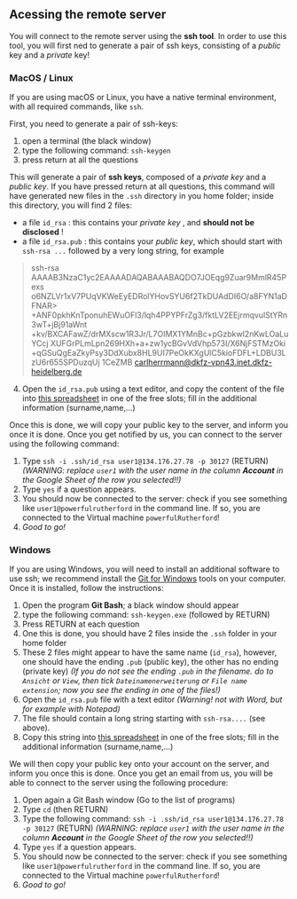 ## Acessing the remote server

You will connect to the remote server using the **ssh tool**. In order to use this tool, you will first ned to generate a pair of ssh keys, consisting of a *public* key and a *private* key!

### MacOS / Linux

If you are using macOS or Linux, you have a native terminal environment, with all required commands, like `ssh`.

First, you need to generate a pair of ssh-keys:

1. open a terminal (the black window)
2. type the following command: `ssh-keygen`
3. press return at all the questions

This will generate a pair of **ssh keys**, composed of a *private key* and a *public key*. If you have pressed return at all questions, this command will have generated new files in the `.ssh` directory in you home folder; inside this directory, you will find 2 files:

* a file `id_rsa` : this contains your *private key* , and **should not be disclosed** !
* a file `id_rsa.pub` : this contains your *public key*, which should start with `ssh-rsa ...` followed by a very long string, for example
> ssh-rsa AAAAB3NzaC1yc2EAAAADAQABAAABAQDO7JOEqg9Zuar9MmlR45Pexs
> o6NZLVr1xV7PUqVKWeEyEDRolYHovSYU6f2TkDUAdDI6O/a8FYN1aDFNAR>
> +ANF0pkhKnTponuhEWuOFl3/lqh4PPYPFrZg3/fktLV2EEjrmqvulStYRn3wT+jBj91aWnt
> +kv/BXCAFawZ/drMXscw1R3Jr/L7OIMX1YMnBc+pGzbkwI2nKwLOaLuYCcj
> XUFGrPLmLpn269HXh+a+zw1ycBGvVdVhp573I/X6NjFSTMzOki
> +qGSuQgEaZkyPsy3DdXubx8HL9UI7PeOkKXgUlC5kioFDFL+LDBU3LzU6r655SPDuzqUj
> 1CeZMB carlherrmann@dkfz-vpn43.inet.dkfz-heidelberg.de

4. Open the `id_rsa.pub` using a text editor, and copy the content of the file into [this spreadsheet](https://docs.google.com/spreadsheets/d/10_Xo75mFgg80Vs6R9Q4Dhth3INDV21heSdoopFPrr5o/edit?usp=sharing) in one of the  free slots; fill in the additional information (surname,name,...)


Once this is done, we will copy your public key to the server, and inform you once it is done. Once you get notified by us, you can connect to the server using the following command:

1. Type `ssh -i .ssh/id_rsa user1@134.176.27.78 -p 30127` (RETURN) *(WARNING: replace `user1` with the user name in the column **Account** in the Google Sheet of the row you selected!!)*
2. Type `yes` if a question appears. 
3. You should now be connected to the server: check if you see something like `user1@powerfulrutherford` in the command line. If so, you are connected to the Virtual machine `powerfulRutherford`!
4. *Good to go!*

### Windows


If you are using Windows, you will need to install an additional software to use ssh; we recommend install the [Git for Windows](https://gitforwindows.org/) tools on your computer. Once it is installed, follow the instructions:

1. Open the program **Git Bash**; a black window should appear
2. type the following command: `ssh-keygen.exe` (followed by RETURN)
3. Press RETURN at each question
4. One this is done, you should have 2 files inside the `.ssh` folder in your home folder
5. These 2 files might appear to have the same name (`id_rsa`), however, one should have the ending `.pub` (public key), the other has no ending (private key) *(If you do not see the ending `.pub` in the filename. do to `Ansicht` or `View`, then tick `Dateinamenerweiterung` or `File name extension`; now you see the ending in one of the files!)*
6. Open the `id_rsa.pub` file with a text editor *(Warning! not with Word, but for example with Notepad)*
7. The file should contain a long string starting with  `ssh-rsa....` (see above).
8. Copy this string into [this spreadsheet](https://docs.google.com/spreadsheets/d/10_Xo75mFgg80Vs6R9Q4Dhth3INDV21heSdoopFPrr5o/edit?usp=sharing) in one of the  free slots; fill in the additional information (surname,name,...)

We will then copy your public key onto your account on the server, and inform you once this is done. Once you get an email from us, you will be able to connect to the server using the following procedure:

1. Open again a Git Bash window (Go to the list of programs)
2. Type `cd` (then RETURN)
3. Type the following command:
`ssh -i .ssh/id_rsa user1@134.176.27.78 -p 30127` (RETURN) *(WARNING: replace `user1` with the user name in the column **Account** in the Google Sheet of the row you selected!!)*
4. Type `yes` if a question appears.
5. You should now be connected to the server: check if you see something like `user1@powerfulrutherford` in the command line. If so, you are connected to the Virtual machine `powerfulRutherford`!
6. *Good to go!*